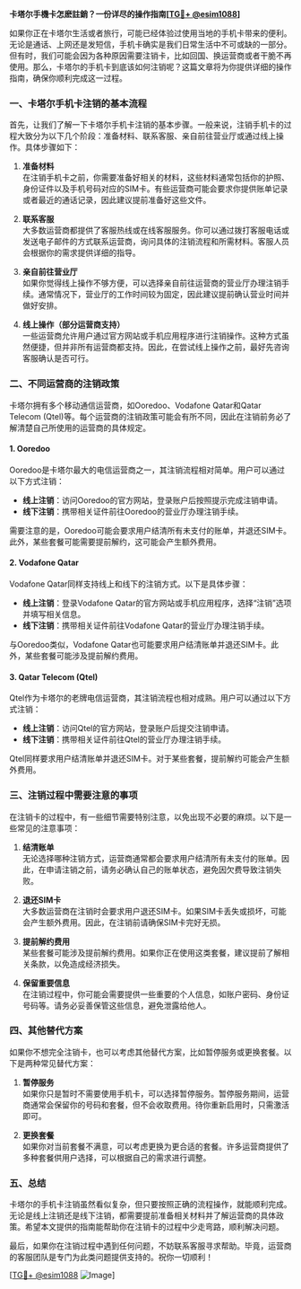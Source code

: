 **卡塔尔手機卡怎麽註銷？一份详尽的操作指南[[TG💪+ @esim1088](https://t.me/s/esim1088)]**

如果你正在卡塔尔生活或者旅行，可能已经体验过使用当地的手机卡带来的便利。无论是通话、上网还是发短信，手机卡确实是我们日常生活中不可或缺的一部分。但有时，我们可能会因为各种原因需要注销卡，比如回国、换运营商或者干脆不再使用。那么，卡塔尔的手机卡到底该如何注销呢？这篇文章将为你提供详细的操作指南，确保你顺利完成这一过程。

### 一、卡塔尔手机卡注销的基本流程

首先，让我们了解一下卡塔尔手机卡注销的基本步骤。一般来说，注销手机卡的过程大致分为以下几个阶段：准备材料、联系客服、亲自前往营业厅或通过线上操作。具体步骤如下：

1. **准备材料**  
在注销手机卡之前，你需要准备好相关的材料，这些材料通常包括你的护照、身份证件以及手机号码对应的SIM卡。有些运营商可能会要求你提供账单记录或者最近的通话记录，因此建议提前准备好这些文件。

2. **联系客服**  
大多数运营商都提供了客服热线或在线客服服务。你可以通过拨打客服电话或发送电子邮件的方式联系运营商，询问具体的注销流程和所需材料。客服人员会根据你的需求提供详细的指导。

3. **亲自前往营业厅**  
如果你觉得线上操作不够方便，可以选择亲自前往运营商的营业厅办理注销手续。通常情况下，营业厅的工作时间较为固定，因此建议提前确认营业时间并做好安排。

4. **线上操作（部分运营商支持）**  
一些运营商允许用户通过官方网站或手机应用程序进行注销操作。这种方式虽然便捷，但并非所有运营商都支持。因此，在尝试线上操作之前，最好先咨询客服确认是否可行。

### 二、不同运营商的注销政策

卡塔尔拥有多个移动通信运营商，如Ooredoo、Vodafone Qatar和Qatar Telecom (Qtel)等。每个运营商的注销政策可能会有所不同，因此在注销前务必了解清楚自己所使用的运营商的具体规定。

#### 1. Ooredoo
Ooredoo是卡塔尔最大的电信运营商之一，其注销流程相对简单。用户可以通过以下方式注销：

- **线上注销**：访问Ooredoo的官方网站，登录账户后按照提示完成注销申请。
- **线下注销**：携带相关证件前往Ooredoo的营业厅办理注销手续。

需要注意的是，Ooredoo可能会要求用户结清所有未支付的账单，并退还SIM卡。此外，某些套餐可能需要提前解约，这可能会产生额外费用。

#### 2. Vodafone Qatar
Vodafone Qatar同样支持线上和线下的注销方式。以下是具体步骤：

- **线上注销**：登录Vodafone Qatar的官方网站或手机应用程序，选择“注销”选项并填写相关信息。
- **线下注销**：携带相关证件前往Vodafone Qatar的营业厅办理注销手续。

与Ooredoo类似，Vodafone Qatar也可能要求用户结清账单并退还SIM卡。此外，某些套餐可能涉及提前解约费用。

#### 3. Qatar Telecom (Qtel)
Qtel作为卡塔尔的老牌电信运营商，其注销流程也相对成熟。用户可以通过以下方式注销：

- **线上注销**：访问Qtel的官方网站，登录账户后提交注销申请。
- **线下注销**：携带相关证件前往Qtel的营业厅办理注销手续。

Qtel同样要求用户结清账单并退还SIM卡。对于某些套餐，提前解约可能会产生额外费用。

### 三、注销过程中需要注意的事项

在注销卡的过程中，有一些细节需要特别注意，以免出现不必要的麻烦。以下是一些常见的注意事项：

1. **结清账单**  
无论选择哪种注销方式，运营商通常都会要求用户结清所有未支付的账单。因此，在申请注销之前，请务必确认自己的账单状态，避免因欠费导致注销失败。

2. **退还SIM卡**  
大多数运营商在注销时会要求用户退还SIM卡。如果SIM卡丢失或损坏，可能会产生额外费用。因此，在注销前请确保SIM卡完好无损。

3. **提前解约费用**  
某些套餐可能涉及提前解约费用。如果你正在使用这类套餐，建议提前了解相关条款，以免造成经济损失。

4. **保留重要信息**  
在注销过程中，你可能会需要提供一些重要的个人信息，如账户密码、身份证号码等。请务必妥善保管这些信息，避免泄露给他人。

### 四、其他替代方案

如果你不想完全注销卡，也可以考虑其他替代方案，比如暂停服务或更换套餐。以下是两种常见替代方案：

1. **暂停服务**  
如果你只是暂时不需要使用手机卡，可以选择暂停服务。暂停服务期间，运营商通常会保留你的号码和套餐，但不会收取费用。待你重新启用时，只需激活即可。

2. **更换套餐**  
如果你对当前套餐不满意，可以考虑更换为更合适的套餐。许多运营商提供了多种套餐供用户选择，可以根据自己的需求进行调整。

### 五、总结

卡塔尔的手机卡注销虽然看似复杂，但只要按照正确的流程操作，就能顺利完成。无论是线上注销还是线下注销，都需要提前准备相关材料并了解运营商的具体政策。希望本文提供的指南能帮助你在注销卡的过程中少走弯路，顺利解决问题。

最后，如果你在注销过程中遇到任何问题，不妨联系客服寻求帮助。毕竟，运营商的客服团队是专门为此类问题提供支持的。祝你一切顺利！

[[TG💪+ @esim1088](https://t.me/s/esim1088) ![Image](https://i.postimg.cc/4NQfJmqS/Snipaste-2025-05-13-00-14-12.png)]